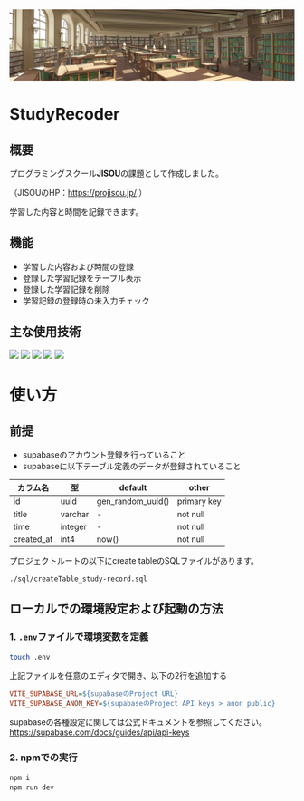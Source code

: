 <div><img src="./docs/library-image.png" alt="本棚のイメージ(Stable Diffusionで生成)"/></div>

# StudyRecoder

## 概要

プログラミングスクール**JISOU**の課題として作成しました。

（JISOUのHP：https://projisou.jp/ ）

学習した内容と時間を記録できます。

## 機能

* 学習した内容および時間の登録
* 登録した学習記録をテーブル表示
* 登録した学習記録を削除
* 学習記録の登録時の未入力チェック

## 主な使用技術

<img src="https://img.shields.io/badge/-Javascript-000000.svg?logo=javascript&style=plastic">
<img src="https://img.shields.io/badge/-React-000000.svg?logo=react&style=plastic">
<img src="https://img.shields.io/badge/-Firebase-000000.svg?logo=firebase&style=plastic">
<img src="https://img.shields.io/badge/-Jest-000000.svg?logo=jest&style=plastic">
<img src="https://img.shields.io/badge/-Npm-000000.svg?logo=npm&style=plastic">

# 使い方

## 前提

* supabaseのアカウント登録を行っていること
* supabaseに以下テーブル定義のデータが登録されていること

| カラム名 | 型 | default | other |
| --- | --- | --- | --- |
| id | uuid | gen_random_uuid() | primary key |
| title | varchar | - | not null |
| time | integer | - | not null |
| created_at | int4 | now() | not null |

プロジェクトルートの以下にcreate tableのSQLファイルがあります。

```
./sql/createTable_study-record.sql
```

## ローカルでの環境設定および起動の方法



### 1. `.env`ファイルで環境変数を定義

``` bash
touch .env
```

上記ファイルを任意のエディタで開き、以下の2行を追加する

``` ini
VITE_SUPABASE_URL=${supabaseのProject URL}
VITE_SUPABASE_ANON_KEY=${supabaseのProject API keys > anon public}
```

supabaseの各種設定に関しては公式ドキュメントを参照してください。
https://supabase.com/docs/guides/api/api-keys

### 2. npmでの実行

```bash
npm i
npm run dev
```